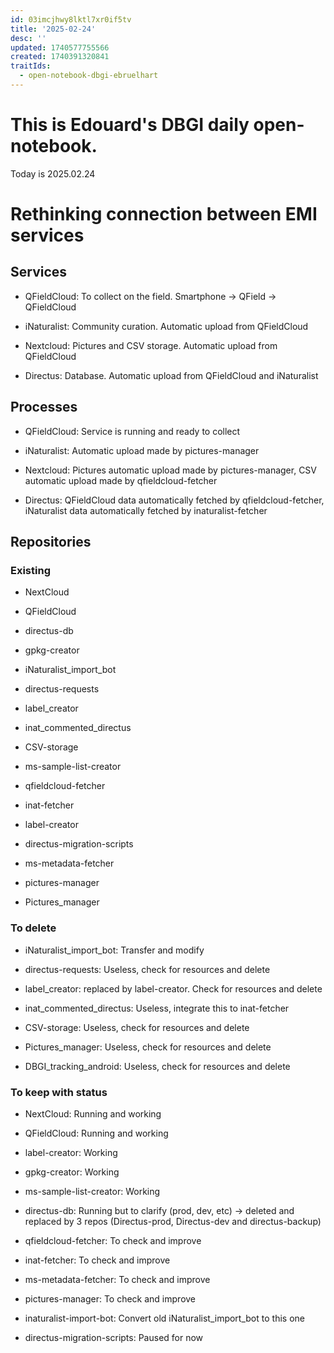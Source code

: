 ```yaml
---
id: 03imcjhwy8lktl7xr0if5tv
title: '2025-02-24'
desc: ''
updated: 1740577755566
created: 1740391320841
traitIds:
  - open-notebook-dbgi-ebruelhart
---
```

# This is Edouard's DBGI daily open-notebook.

Today is 2025.02.24

# Rethinking connection between EMI services

## Services

- QFieldCloud: To collect on the field. Smartphone -> QField -> QFieldCloud

- iNaturalist: Community curation. Automatic upload from QFieldCloud

- Nextcloud: Pictures and CSV storage. Automatic upload from QFieldCloud

- Directus: Database. Automatic upload from QFieldCloud and iNaturalist

## Processes

- QFieldCloud: Service is running and ready to collect

- iNaturalist: Automatic upload made by pictures-manager

- Nextcloud: Pictures automatic upload made by pictures-manager, CSV automatic upload made by qfieldcloud-fetcher

- Directus: QFieldCloud data automatically fetched by qfieldcloud-fetcher, iNaturalist data automatically fetched by inaturalist-fetcher

## Repositories

### Existing

- NextCloud

- QFieldCloud

- directus-db

- gpkg-creator

- iNaturalist_import_bot

- directus-requests

- label_creator

- inat_commented_directus

- CSV-storage

- ms-sample-list-creator

- qfieldcloud-fetcher

- inat-fetcher

- label-creator

- directus-migration-scripts

- ms-metadata-fetcher

- pictures-manager

- Pictures_manager

### To delete

- iNaturalist_import_bot: Transfer and modify

- directus-requests: Useless, check for resources and delete

- label_creator: replaced by label-creator. Check for resources and delete

- inat_commented_directus: Useless, integrate this to inat-fetcher

- CSV-storage: Useless, check for resources and delete

- Pictures_manager: Useless, check for resources and delete

- DBGI_tracking_android: Useless, check for resources and delete

### To keep with status

- NextCloud: Running and working

- QFieldCloud: Running and working

- label-creator: Working

- gpkg-creator: Working

- ms-sample-list-creator: Working

- directus-db: Running but to clarify (prod, dev, etc) -> deleted and replaced by 3 repos (Directus-prod, Directus-dev and directus-backup)

- qfieldcloud-fetcher: To check and improve

- inat-fetcher: To check and improve

- ms-metadata-fetcher: To check and improve

- pictures-manager: To check and improve

- inaturalist-import-bot: Convert old iNaturalist_import_bot to this one

- directus-migration-scripts: Paused for now


